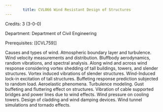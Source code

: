 ```yaml
---
        title: CVL866 Wind Resistant Design of Structures
---
```

Credits: 3 (3-0-0)

Department: Department of Civil Engineering

Prerequisites: [[CVL759]]

Causes and types of wind. Atmospheric boundary layer and turbulence. Wind velocity measurements and distribution. Bluffbody aerodynamics, random vibrations, and spectral analysis. Along wind and across wind response considering vortex shedding of tall buildings, towers, and slender structures. Vortex induced vibrations of slender structures. Wind-Induced lock-in excitation of tall structures. Buffeting response prediction subjected to random load. Aeroelastic phenomena. Turbulence modeling. Gust buffeting and fluttering effect on structures. Vibration of cable supported bridges and power lines due to wind effects. Wind pressure on cooling towers. Design of cladding and wind damping devices. Wind tunnel simulations and tornado effects.